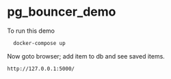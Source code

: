 # pg_bouncer_demo

To run this demo 
```bash
  docker-compose up
```

Now goto browser; add item to db and see saved items.

```bash
http://127.0.0.1:5000/

```
